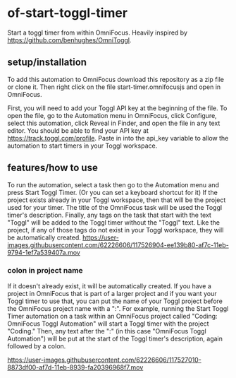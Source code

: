 # of-start-toggl-timer
Start a toggl timer from within OmniFocus. Heavily inspired by https://github.com/benhughes/OmniToggl.

## setup/installation
To add this automation to OmniFocus download this repository as a zip file or clone it. Then right click on the file start-timer.omnifocusjs and open in OmniFocus.

First, you will need to add your Toggl API key at the beginning of the file. To open the file, go to the Automation menu in OmniFocus, click Configure, select this automation, click Reveal in Finder, and open the file in any text editor. You should be able to find your API key at https://track.toggl.com/profile. Paste in into the api_key variable to allow the automation to start timers in your Toggl workspace.

## features/how to use
To run the automation, select a task then go to the Automation menu and press Start Toggl Timer. (Or you can set a keyboard shortcut for it) If the project exists already in your Toggl workspace, then that will be the project used for your timer. The title of the OmniFocus task will be used the Toggl timer's description. Finally, any tags on the task that start with the text "Toggl" will be added to the Toggl timer without the "Toggl" text. Like the project, if any of those tags do not exist in your Toggl workspace, they will be automatically created. 
https://user-images.githubusercontent.com/62226606/117526904-ee139b80-af7c-11eb-9794-1ef7a539407a.mov

### colon in project name
If it doesn't already exist, it will be automatically created. If you have a project in OmniFocus that is part of a larger project and if you want your Toggl timer to use that, you can put the name of your Toggl project before the OmniFocus project name with a ":". For example, running the Start Toggl Timer automation on a task within an OmniFocus project called "Coding: OmniFocus Toggl Automation" will start a Toggl timer with the project "Coding." Then, any text after the ":" (in this case "OmniFocus Toggl Automation") will be put at the start of the Toggl timer's description, again followed by a colon.

https://user-images.githubusercontent.com/62226606/117527010-8873df00-af7d-11eb-8939-fa20396968f7.mov

